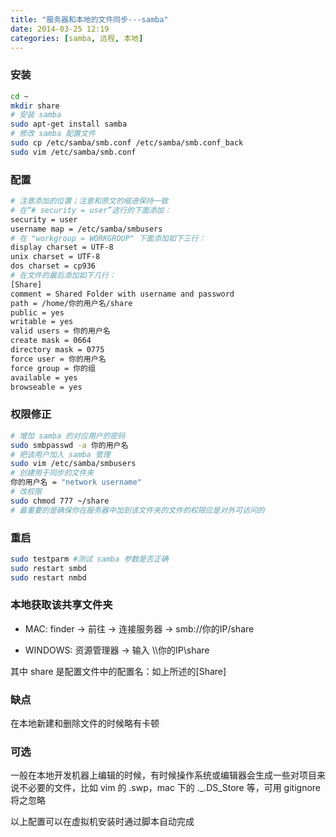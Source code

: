 ```yaml
---
title: "服务器和本地的文件同步---samba"
date: 2014-03-25 12:19
categories: [samba, 远程, 本地] 
---
```


### 安装

``` bash
cd ~
mkdir share
# 安装 samba
sudo apt-get install samba
# 修改 samba 配置文件
sudo cp /etc/samba/smb.conf /etc/samba/smb.conf_back
sudo vim /etc/samba/smb.conf
```

### 配置

``` bash
# 注意添加的位置；注意和原文的缩进保持一致
# 在“# security = user”这行的下面添加： 
security = user 
username map = /etc/samba/smbusers
# 在 "workgroup = WORKGROUP" 下面添加如下三行： 
display charset = UTF-8 
unix charset = UTF-8 
dos charset = cp936
# 在文件的最后添加如下几行： 
[Share]
comment = Shared Folder with username and password 
path = /home/你的用户名/share 
public = yes 
writable = yes 
valid users = 你的用户名 
create mask = 0664
directory mask = 0775
force user = 你的用户名 
force group = 你的组 
available = yes 
browseable = yes
```

### 权限修正

``` bash
# 增加 samba 的对应用户的密码
sudo smbpasswd -a 你的用户名
# 把该用户加入 samba 管理
sudo vim /etc/samba/smbusers
# 创建用于同步的文件夹
你的用户名 = "network username"
# 改权限
sudo chmod 777 ~/share
# 最重要的是确保你在服务器中加到该文件夹的文件的权限应是对外可访问的
```

### 重启

``` bash
sudo testparm #测试 samba 参数是否正确
sudo restart smbd
sudo restart nmbd
```

### 本地获取该共享文件夹

- MAC: finder -> 前往 -> 连接服务器 -> smb://你的IP/share

- WINDOWS: 资源管理器 -> 输入 \\\你的IP\share

其中 share 是配置文件中的配置名：如上所述的[Share]

### 缺点

在本地新建和删除文件的时候略有卡顿

### 可选

一般在本地开发机器上编辑的时候，有时候操作系统或编辑器会生成一些对项目来说不必要的文件，比如 vim 的 .swp，mac 下的 ._.DS_Store 等，可用 gitignore 将之忽略

以上配置可以在虚拟机安装时通过脚本自动完成
